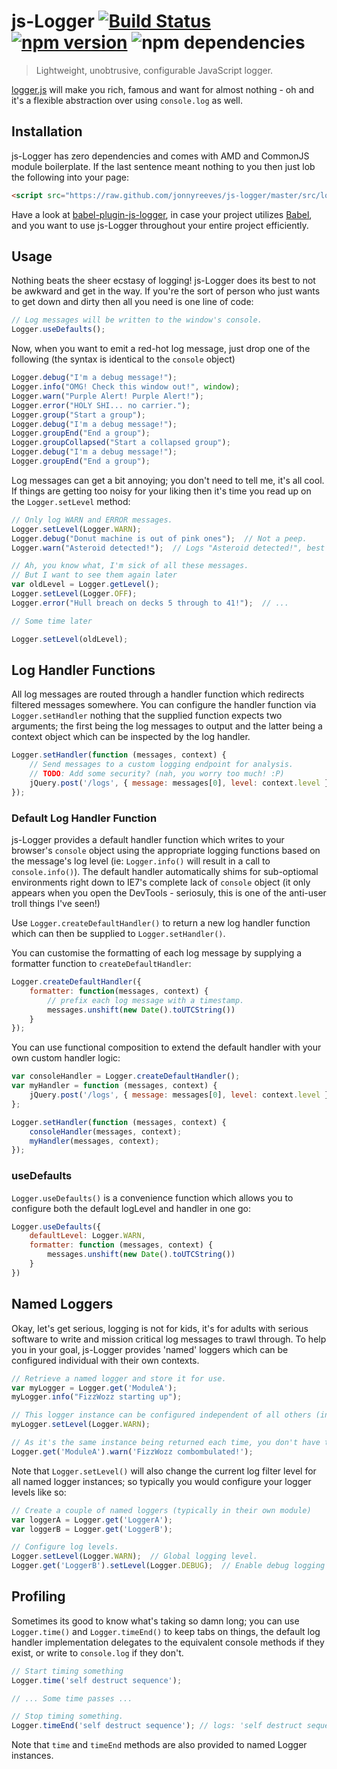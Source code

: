 # js-Logger [![Build Status](https://travis-ci.org/jonnyreeves/js-logger.svg?branch=master)](https://travis-ci.org/jonnyreeves/js-logger) [![npm version](https://badge.fury.io/js/js-logger.svg)](http://badge.fury.io/js/js-logger) ![npm dependencies](https://david-dm.org/jonnyreeves/js-logger.png)

> Lightweight, unobtrusive, configurable JavaScript logger.

[logger.js](https://github.com/jonnyreeves/js-logger/blob/master/src/logger.js) will make you rich, famous and want for almost nothing - oh and it's a flexible abstraction over using `console.log` as well.

## Installation
js-Logger has zero dependencies and comes with AMD and CommonJS module boilerplate.  If the last sentence meant nothing to you then just lob the following into your page:

```html
<script src="https://raw.github.com/jonnyreeves/js-logger/master/src/logger.min.js"></script>
```

Have a look at [babel-plugin-js-logger](https://github.com/core-process/babel-plugin-js-logger), in case your project utilizes [Babel](https://babeljs.io/), and you want to use js-Logger throughout your entire project efficiently.

## Usage
Nothing beats the sheer ecstasy of logging!  js-Logger does its best to not be awkward and get in the way.  If you're the sort of person who just wants to get down and dirty then all you need is one line of code:

```js
// Log messages will be written to the window's console.
Logger.useDefaults();
```

Now, when you want to emit a red-hot log message, just drop one of the following (the syntax is identical to the `console` object)

```js
Logger.debug("I'm a debug message!");
Logger.info("OMG! Check this window out!", window);
Logger.warn("Purple Alert! Purple Alert!");
Logger.error("HOLY SHI... no carrier.");
Logger.group("Start a group");
Logger.debug("I'm a debug message!");
Logger.groupEnd("End a group");
Logger.groupCollapsed("Start a collapsed group");
Logger.debug("I'm a debug message!");
Logger.groupEnd("End a group");
```

Log messages can get a bit annoying; you don't need to tell me, it's all cool.  If things are getting too noisy for your liking then it's time you read up on the `Logger.setLevel` method:

```js
// Only log WARN and ERROR messages.
Logger.setLevel(Logger.WARN);
Logger.debug("Donut machine is out of pink ones");  // Not a peep.
Logger.warn("Asteroid detected!");  // Logs "Asteroid detected!", best do something about that!

// Ah, you know what, I'm sick of all these messages.
// But I want to see them again later
var oldLevel = Logger.getLevel();
Logger.setLevel(Logger.OFF);
Logger.error("Hull breach on decks 5 through to 41!");  // ...

// Some time later

Logger.setLevel(oldLevel);

```

## Log Handler Functions
All log messages are routed through a handler function which redirects filtered messages somewhere.  You can configure the handler function via `Logger.setHandler` nothing that the supplied function expects two arguments; the first being the log messages to output and the latter being a context object which can be inspected by the log handler.

```js
Logger.setHandler(function (messages, context) {
	// Send messages to a custom logging endpoint for analysis.
	// TODO: Add some security? (nah, you worry too much! :P)
	jQuery.post('/logs', { message: messages[0], level: context.level });
});
```

### Default Log Handler Function
js-Logger provides a default handler function which writes to your browser's `console` object using the appropriate logging functions based on the message's log level (ie: `Logger.info()` will result in a call to `console.info()`).  The default handler automatically shims for sub-optiomal environments right down to IE7's complete lack of `console` object (it only appears when you open the DevTools - seriosuly, this is one of the anti-user troll things I've seen!)

Use `Logger.createDefaultHandler()` to return a new log handler function which can then be supplied to `Logger.setHandler()`.

You can customise the formatting of each log message by supplying a formatter function to `createDefaultHandler`:

```js
Logger.createDefaultHandler({
	formatter: function(messages, context) {
		// prefix each log message with a timestamp.
		messages.unshift(new Date().toUTCString())
	}
});
```

You can use functional composition to extend the default handler with your own custom handler logic:

```js
var consoleHandler = Logger.createDefaultHandler();
var myHandler = function (messages, context) {
	jQuery.post('/logs', { message: messages[0], level: context.level });
};

Logger.setHandler(function (messages, context) {
	consoleHandler(messages, context);
	myHandler(messages, context);
});

```

### useDefaults
`Logger.useDefaults()` is a convenience function which allows you to configure both the default logLevel and handler in one go:

```js
Logger.useDefaults({
	defaultLevel: Logger.WARN,
	formatter: function (messages, context) {
		messages.unshift(new Date().toUTCString())
	}
})
```

## Named Loggers
Okay, let's get serious, logging is not for kids, it's for adults with serious software to write and mission critical log messages to trawl through.  To help you in your goal, js-Logger provides 'named' loggers which can be configured individual with their own contexts.

```js
// Retrieve a named logger and store it for use.
var myLogger = Logger.get('ModuleA');
myLogger.info("FizzWozz starting up");

// This logger instance can be configured independent of all others (including the global one).
myLogger.setLevel(Logger.WARN);

// As it's the same instance being returned each time, you don't have to store a reference:
Logger.get('ModuleA').warn('FizzWozz combombulated!');
```

Note that `Logger.setLevel()` will also change the current log filter level for all named logger instances; so typically you would configure your logger levels like so:

```js
// Create a couple of named loggers (typically in their own module)
var loggerA = Logger.get('LoggerA');
var loggerB = Logger.get('LoggerB');

// Configure log levels.
Logger.setLevel(Logger.WARN);  // Global logging level.
Logger.get('LoggerB').setLevel(Logger.DEBUG);  // Enable debug logging for LoggerB
```

## Profiling
Sometimes its good to know what's taking so damn long; you can use `Logger.time()` and `Logger.timeEnd()` to keep tabs on things, the default log handler implementation delegates to the equivalent console methods if they exist, or write to `console.log` if they don't.

```js
// Start timing something
Logger.time('self destruct sequence');

// ... Some time passes ...

// Stop timing something.
Logger.timeEnd('self destruct sequence'); // logs: 'self destruct sequence: 1022ms'.
```

Note that `time` and `timeEnd` methods are also provided to named Logger instances.
